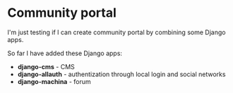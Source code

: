 # Community portal
I'm just testing if I can create community portal by combining some Django apps.

So far I have added these Django apps:

* __django-cms__ - CMS
* __django-allauth__ - authentization through local login and social networks
* __django-machina__ - forum
